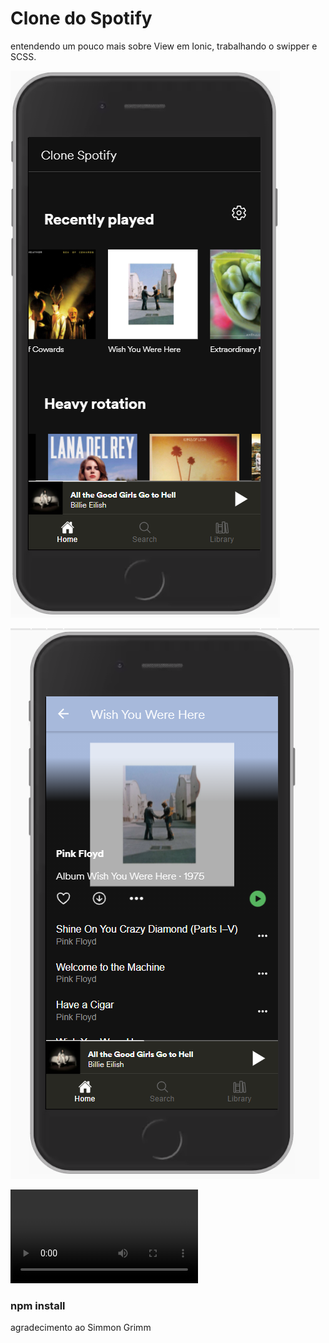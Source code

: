 # Clone do Spotify

entendendo um pouco mais sobre View em Ionic, trabalhando o swipper e SCSS.

![tela de Inicio](https://github.com/jjunieko/cloneSpotify/blob/master/devdacticSpotify/src/assets/images/tela1.PNG)

![tela imageBox](https://github.com/jjunieko/cloneSpotify/blob/master/devdacticSpotify/src/assets/images/tela2.PNG)

![Vídeo](https://github.com/jjunieko/cloneSpotify/blob/master/devdacticSpotify/src/assets/images/clone-spotify.mp4)


### npm install


agradecimento ao Simmon Grimm

